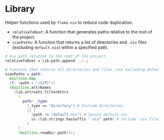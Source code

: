 # Library

Helper functions used by `flake.nix` to reduce code duplication.

- `relativeToRoot`: A function that generates paths relative to the root of the project.
- `scanPaths`: A function that returns a list of directories and `.nix` files (excluding `default.nix`) within a specified path.

```nix
# Use path relative to the root of the project.
relativeToRoot = lib.path.append ../.;

# Function that returns all directories and files .nix excluding default.nix.
scanPaths = path:
  builtins.map
  (f: (path + "/${f}"))
  (builtins.attrNames
    (lib.attrsets.filterAttrs
      (
        path: _type:
          (_type == "directory") # Include directories.
          || (
            (path != "default.nix") # Ignore default.nix
            && (lib.strings.hasSuffix ".nix" path) # Include .nix files
          )
      )
      (builtins.readDir path)));
```
